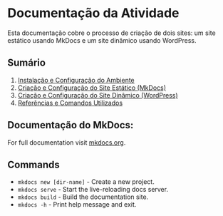 # Documentação da Atividade

Esta documentação cobre o processo de criação de dois sites: um site estático usando MkDocs e um site dinâmico usando WordPress.

## Sumário

1. [Instalação e Configuração do Ambiente](instalacao-configuracao.md)
2. [Criação e Configuração do Site Estático (MkDocs)](mkdocs.md)
3. [Criação e Configuração do Site Dinâmico (WordPress)](wordpress.md)
4. [Referências e Comandos Utilizados](referencias.md)

## Documentação do MkDocs:
For full documentation visit [mkdocs.org](https://www.mkdocs.org).

## Commands

* `mkdocs new [dir-name]` - Create a new project.
* `mkdocs serve` - Start the live-reloading docs server.
* `mkdocs build` - Build the documentation site.
* `mkdocs -h` - Print help message and exit.
